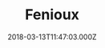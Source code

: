 ---
date: 2018-03-13T11:47:03.000Z
title: Fenioux
latitude: 46.54199129378001
longitude: -0.4940404380257231
category: checkin
---